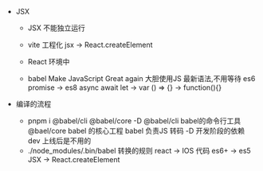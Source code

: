 - JSX
    - JSX 不能独立运行
    - vite 工程化
        jsx -> React.createElement
    - React 环境中

    - babel
        Make JavaScript Great again
        大胆使用JS 最新语法,不用等待
        es6 promise -> es8 async await
        let -> var
        () => {} -> function(){}

- 编译的流程
    - pnpm i @babel/cli @babel/core -D
        @babel/cli babel的命令行工具
        @bael/core babel 的核心工程
        babel 负责JS 转码
        -D 开发阶段的依赖 dev
        上线后是不用的 
    - ./node_modules/.bin/babel
        转换的规则 
        react -> IOS 代码
        es6+ -> es5
        JSX -> React.createElement
